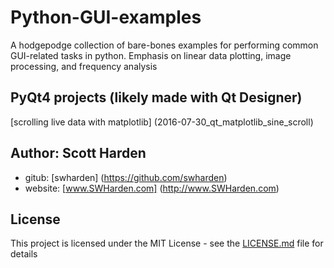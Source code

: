 # Python-GUI-examples
A hodgepodge collection of bare-bones examples for performing common GUI-related tasks in python. Emphasis on linear data plotting, image processing, and frequency analysis

## PyQt4 projects (likely made with Qt Designer) ##
[scrolling live data with matplotlib] (2016-07-30_qt_matplotlib_sine_scroll)


## Author: Scott Harden

* gitub: [swharden] (https://github.com/swharden)
* website: [www.SWHarden.com] (http://www.SWHarden.com)

## License
This project is licensed under the MIT License - see the [LICENSE.md](LICENSE.md) file for details
